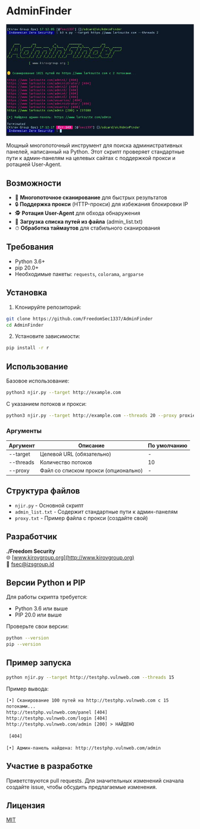# AdminFinder 

![Баннер](./eses.jpg)

Мощный многопоточный инструмент для поиска административных панелей, написанный на Python. Этот скрипт проверяет стандартные пути к админ-панелям на целевых сайтах с поддержкой прокси и ротацией User-Agent.

## Возможности

- 🚀 **Многопоточное сканирование** для быстрых результатов
- 🔒 **Поддержка прокси** (HTTP-прокси) для избежания блокировки IP
- 🕵️ **Ротация User-Agent** для обхода обнаружения
- 📁 **Загрузка списка путей из файла** (admin_list.txt)
- ⏱ **Обработка таймаутов** для стабильного сканирования

## Требования

- Python 3.6+
- pip 20.0+
- Необходимые пакеты: `requests`, `colorama`, `argparse`

## Установка

1. Клонируйте репозиторий:
```bash
git clone https://github.com/FreedomSec1337/AdminFinder
cd AdminFinder
```

2. Установите зависимости:
```bash
pip install -r r
```

## Использование

Базовое использование:
```bash
python3 njir.py --target http://example.com
```

С указанием потоков и прокси:
```bash
python3 njir.py --target http://example.com --threads 20 --proxy proxies.txt
```

### Аргументы

| Аргумент   | Описание                          | По умолчанию |
|------------|--------------------------------------|---------|
| --target   | Целевой URL (обязательно)          | -       |
| --threads  | Количество потоков                 | 10      |
| --proxy    | Файл со списком прокси (опционально)| -       |

## Структура файлов

- `njir.py` - Основной скрипт
- `admin_list.txt` - Содержит стандартные пути к админ-панелям
- `proxy.txt` - Пример файла с прокси (создайте свой)

## Разработчик

**./Freedom Security**  
🌐 [www.kirovgroup.org](http://www.kirovgroup.org)  
📧 fsec@izsgroup.id  

## Версии Python и PIP

Для работы скрипта требуется:
- Python 3.6 или выше
- PIP 20.0 или выше

Проверьте свои версии:
```bash
python --version
pip --version
```

## Пример запуска

```bash
python njir.py --target http://testphp.vulnweb.com --threads 15
```

Пример вывода:
```
[•] Сканирование 100 путей на http://testphp.vulnweb.com с 15 потоками...
http://testphp.vulnweb.com/panel [404]
http://testphp.vulnweb.com/login [404]
http://testphp.vulnweb.com/admin [200] > НАЙДЕНО

 [404]

[•] Админ-панель найдена: http://testphp.vulnweb.com/admin
```

## Участие в разработке

Приветствуются pull requests. Для значительных изменений сначала создайте issue, чтобы обсудить предлагаемые изменения.

## Лицензия

[MIT](https://choosealicense.com/licenses/mit/)
